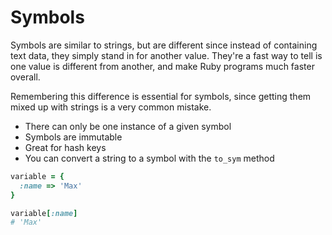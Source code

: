 # Symbols

Symbols are similar to strings, but are different since instead of containing text data, they simply stand in for another value. They're a fast way to tell is one value is different from another, and make Ruby programs much faster overall.

Remembering this difference is essential for symbols, since getting them mixed up with strings is a very common mistake.

* There can only be one instance of a given symbol
* Symbols are immutable
* Great for hash keys
* You can convert a string to a symbol with the `to_sym` method

```ruby
variable = {
  :name => 'Max'
}

variable[:name]
# 'Max'
```

